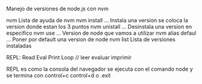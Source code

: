 Manejo de versiones de node.js con nvm

nvm Lista de ayuda de nvm
nvm install ... Instala una version se coloca la version donde estan los 3 puntos
nvm unistall ... Desinstala una version en especifico
nvm use ... Version de node que vamos a utilizar
nvm alias defaul ... Poner por default una version de node
nvm list Lista de versiones instaladas

REPL: Read Eval Print Loop // leer evaluar imprimir

REPL es como la consola del navegador
se ejecuta con el comando node y se termina con control+c control+d o .exit

